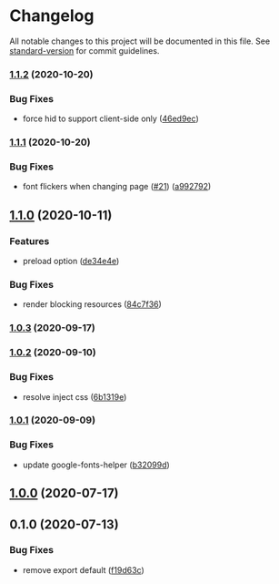 # Changelog

All notable changes to this project will be documented in this file. See [standard-version](https://github.com/conventional-changelog/standard-version) for commit guidelines.

### [1.1.2](https://github.com/nuxt-community/google-fonts/compare/v1.1.1...v1.1.2) (2020-10-20)


### Bug Fixes

* force hid to support client-side only ([46ed9ec](https://github.com/nuxt-community/google-fonts/commit/46ed9ecd53c283c1f3dccdc8b364aa300eb4ab7e))

### [1.1.1](https://github.com/nuxt-community/google-fonts/compare/v1.1.0...v1.1.1) (2020-10-20)


### Bug Fixes

* font flickers when changing page ([#21](https://github.com/nuxt-community/google-fonts/issues/21)) ([a992792](https://github.com/nuxt-community/google-fonts/commit/a99279206e8432003303507d70b17c8561e90ea0))

## [1.1.0](https://github.com/nuxt-community/google-fonts/compare/v1.0.3...v1.1.0) (2020-10-11)


### Features

* preload option ([de34e4e](https://github.com/nuxt-community/google-fonts/commit/de34e4e557e81d01ccb4c1646992bcc3c448ff05))


### Bug Fixes

* render blocking resources ([84c7f36](https://github.com/nuxt-community/google-fonts/commit/84c7f360d6b97eb07a9970a6826b1a7b2a40274b))

### [1.0.3](https://github.com/nuxt-community/google-fonts/compare/v1.0.2...v1.0.3) (2020-09-17)

### [1.0.2](https://github.com/nuxt-community/google-fonts/compare/v1.0.1...v1.0.2) (2020-09-10)


### Bug Fixes

* resolve inject css ([6b1319e](https://github.com/nuxt-community/google-fonts/commit/6b1319e3b0f93e50624b2aa4550c05d0475b89cd))

### [1.0.1](https://github.com/nuxt-community/google-fonts/compare/v1.0.0...v1.0.1) (2020-09-09)


### Bug Fixes

* update google-fonts-helper ([b32099d](https://github.com/nuxt-community/google-fonts/commit/b32099d3d88620fcd7b4c355a07f9c589f7da5b6))

## [1.0.0](https://github.com/nuxt-community/google-fonts/compare/v0.1.0...v1.0.0) (2020-07-17)

## 0.1.0 (2020-07-13)


### Bug Fixes

* remove export default ([f19d63c](https://github.com/nuxt-community/google-fonts/commit/f19d63c18ef1b84e879ff0031cd6dd6f1bcee754))
